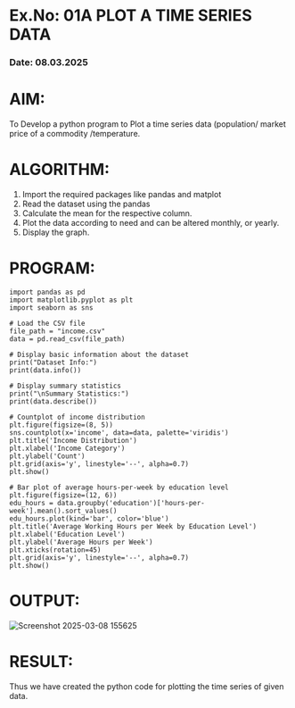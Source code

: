 # Ex.No: 01A PLOT A TIME SERIES DATA
###  Date: 08.03.2025

# AIM:
To Develop a python program to Plot a time series data (population/ market price of a commodity
/temperature.
# ALGORITHM:
1. Import the required packages like pandas and matplot
2. Read the dataset using the pandas
3. Calculate the mean for the respective column.
4. Plot the data according to need and can be altered monthly, or yearly.
5. Display the graph.
# PROGRAM:
```
import pandas as pd
import matplotlib.pyplot as plt
import seaborn as sns

# Load the CSV file
file_path = "income.csv"
data = pd.read_csv(file_path)

# Display basic information about the dataset
print("Dataset Info:")
print(data.info())

# Display summary statistics
print("\nSummary Statistics:")
print(data.describe())

# Countplot of income distribution
plt.figure(figsize=(8, 5))
sns.countplot(x='income', data=data, palette='viridis')
plt.title('Income Distribution')
plt.xlabel('Income Category')
plt.ylabel('Count')
plt.grid(axis='y', linestyle='--', alpha=0.7)
plt.show()

# Bar plot of average hours-per-week by education level
plt.figure(figsize=(12, 6))
edu_hours = data.groupby('education')['hours-per-week'].mean().sort_values()
edu_hours.plot(kind='bar', color='blue')
plt.title('Average Working Hours per Week by Education Level')
plt.xlabel('Education Level')
plt.ylabel('Average Hours per Week')
plt.xticks(rotation=45)
plt.grid(axis='y', linestyle='--', alpha=0.7)
plt.show()
```









# OUTPUT:

![Screenshot 2025-03-08 155625](https://github.com/user-attachments/assets/dc526f1a-4b90-413c-8b18-9fffa42d0de0)





# RESULT:
Thus we have created the python code for plotting the time series of given data.
